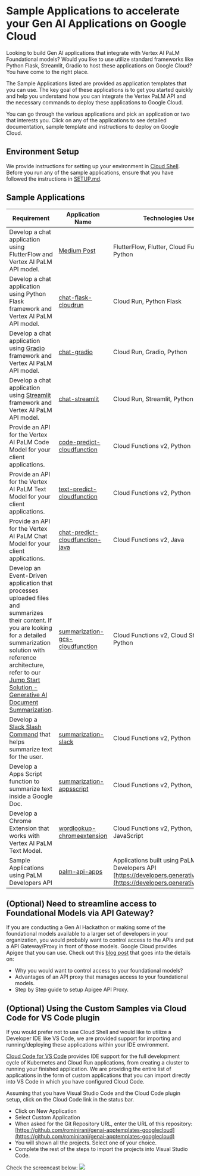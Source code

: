# Sample Applications to accelerate your Gen AI Applications on Google Cloud

Looking to build Gen AI applications that integrate with Vertex AI PaLM Foundational models? Would you like to use utilize standard frameworks like Python Flask, Streamlit, Gradio to host these applications on Google Cloud? You have come to the right place.  

The Sample Applications listed are provided as application templates that you can use. The key goal of these applications is to get you started quickly and help you understand how you can integrate the Vertex PaLM API and the necessary commands to deploy these applications to Google Cloud. 

You can go through the various applications and pick an application or two that interests you. Click on any of the applications to see detailed documentation, sample template and instructions to deploy on Google Cloud.

## Environment Setup

We provide instructions for setting up your environment in [Cloud Shell](https://cloud.google.com/shell). Before you run any of the sample applications, ensure that you have followed the instructions in [SETUP.md](SETUP.md).

## Sample Applications

| Requirement | Application Name | Technologies Used |
|---|---|---|
|Develop a chat application using FlutterFlow and Vertex AI PaLM API model. |[Medium Post](https://medium.com/google-cloud/flutterflow-and-vertex-ai-palm-2-integration-14c137e83053)|FlutterFlow, Flutter, Cloud Functions v2, Python|
|Develop a chat application using Python Flask framework and Vertex AI PaLM API model. |[chat-flask-cloudrun](chat-flask-cloudrun)|Cloud Run, Python Flask|
|Develop a chat application using [Gradio](https://www.gradio.app/) framework and Vertex AI PaLM API model.|[chat-gradio](chat-gradio)|Cloud Run, Gradio, Python|
|Develop a chat application using [Streamlit](https://streamlit.io/) framework and Vertex AI PaLM API model.|[chat-streamlit](chat-streamlit)|Cloud Run, Streamlit, Python|
|Provide an API for the Vertex AI PaLM Code Model for your client applications.|[code-predict-cloudfunction](code-predict-cloudfunction)|Cloud Functions v2, Python|
|Provide an API for the Vertex AI PaLM Text Model for your client applications.|[text-predict-cloudfunction](text-predict-cloudfunction)|Cloud Functions v2, Python|
|Provide an API for the Vertex AI PaLM Chat Model for your client applications.|[chat-predict-cloudfunction-java](chat-predict-cloudfunction-java)|Cloud Functions v2, Java|
|Develop an Event-Driven application that processes uploaded files and summarizes their content. If you are looking for a detailed summarization solution with reference architecture, refer to our [Jump Start Solution - Generative AI Document Summarization](https://cloud.google.com/architecture/ai-ml/generative-ai-document-summarization).|[summarization-gcs-cloudfunction](summarization-gcs-cloudfunction) |Cloud Functions v2, Cloud Storage, Python|
|Develop a [Slack Slash Command](https://api.slack.com/interactivity/slash-commands) that helps summarize text for the user.|[summarization-slack](summarization-slack) |Cloud Functions v2, Python|
|Develop a Apps Script function to summarize text inside a Google Doc.|[summarization-appsscript](summarization-appsscript) |Cloud Functions v2, Python, Apps Script|
|Develop a Chrome Extension that works with Vertex AI PaLM Text Model.|[wordlookup-chromeextension](wordlookup-chromeextension) |Cloud Functions v2, Python, HTML, CSS, JavaScript|
|Sample Applications using PaLM Developers API|[palm-api-apps](palm-api-apps) |Applications built using PaLM Developers API [https://developers.generativeai.google/](https://developers.generativeai.google/)|

## (Optional) Need to streamline access to Foundational Models via API Gateway?
If you are conducting a Gen AI Hackathon or making some of the foundational models available to a larger set of developers in your organization, you would probably want to control access to the APIs and put a API Gateway/Proxy in front of those models. Google Cloud provides Apigee that you can use. Check out this [blog post](https://medium.com/google-cloud/using-apigee-standard-proxy-to-streamline-a-genai-hackathon-2d54d7092d19) that goes into the details on:
- Why you would want to control access to your foundational models?
- Advantages of an API proxy that manages access to your foundational models.
- Step by Step guide to setup Apigee API Proxy.

## (Optional) Using the Custom Samples via Cloud Code for VS Code plugin

If you would prefer not to use Cloud Shell and would like to utilize a Developer IDE like VS Code, we are provided support for importing and running/deploying these applications within your IDE environment. 

[Cloud Code for VS Code](https://cloud.google.com/code/docs/vscode) provides IDE support for the full development cycle of Kubernetes and Cloud Run applications, from creating a cluster to running your finished application. We are providing the entire list of applications in the form of custom applications that you can import directly into VS Code in which you have configured Cloud Code. 

Assuming that you have Visual Studio Code and the Cloud Code plugin setup, click on the Cloud Code link in the status bar.
- Click on New Application
- Select Custom Application
- When asked for the Git Repository URL, enter the URL of this repository: [https://github.com/rominirani/genai-apptemplates-googlecloud](https://github.com/rominirani/genai-apptemplates-googlecloud)
- You will shown all the projects. Select one of your choice.
- Complete the rest of the steps to import the projects into Visual Studio Code.

Check the screencast below:
<img src="assets/import-apps-into-cloudcode.gif"/>
